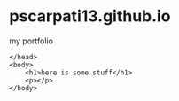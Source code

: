 # pscarpati13.github.io
my portfolio
<!DOCTYPE html>
<html lang="en">
	<head>
		
	</head>
	<body>
		<h1>here is some stuff</h1>
		<p></p>
	</body>
</html>